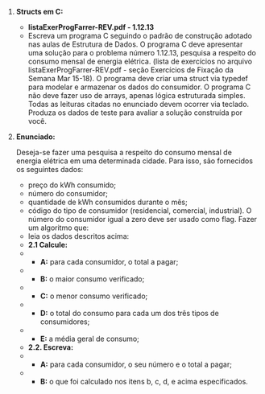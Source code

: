 1. **Structs em C:**
    - **listaExerProgFarrer-REV.pdf -  1.12.13**
    - Escreva um programa C seguindo o padrão de construção adotado nas aulas de Estrutura
    de Dados. O programa C deve apresentar uma solução para o problema número 1.12.13,
    pesquisa a respeito do consumo mensal de energia elétrica. (lista de exercícios no arquivo
    listaExerProgFarrer-REV.pdf - seção Exercícios de Fixação da Semana Mar 15-18).
    O programa deve criar uma struct via typedef para modelar e armazenar os dados do
    consumidor.
    O programa C não deve fazer uso de arrays, apenas lógica estruturada simples. Todas as
    leituras citadas no enunciado devem ocorrer via teclado.
    Produza os dados de teste para avaliar a solução construída por você.
2. **Enunciado:**

    Deseja-se fazer uma pesquisa a respeito do consumo mensal de energia elétrica em 
    uma determinada cidade. Para isso, são fornecidos os seguintes dados:
    - preço do kWh consumido;
    - número do consumidor;
    - quantidade de kWh consumidos durante o mês;
    - código do tipo de consumidor (residencial, comercial, industrial).
    O número do consumidor igual a zero deve ser usado como flag. Fazer um algoritmo que:
    - leia os dados descritos acima:
    - **2.1 Calcule:**
    - - **A:** para cada consumidor, o total a pagar;
    - - **B:** o maior consumo verificado;
    - - **C:** o menor consumo verificado;
    - - **D:** o total do consumo para cada um dos três tipos de consumidores;
    - - **E:** a média geral de consumo;
    - **2.2. Escreva:**
    - - **A:** para cada consumidor, o seu número e o total a pagar;
    - - **B:** o que foi calculado nos itens b, c, d, e acima especificados.
